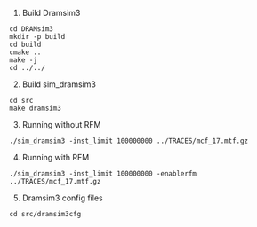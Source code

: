1. Build Dramsim3

```
cd DRAMsim3
mkdir -p build
cd build
cmake ..
make -j
cd ../../
```

2. Build sim_dramsim3
```
cd src
make dramsim3
```

3. Running without RFM
```
./sim_dramsim3 -inst_limit 100000000 ../TRACES/mcf_17.mtf.gz
```

4. Running with RFM
```
./sim_dramsim3 -inst_limit 100000000 -enablerfm ../TRACES/mcf_17.mtf.gz
```

5. Dramsim3 config files
```
cd src/dramsim3cfg
```
